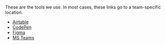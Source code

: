 These are the tools we use. In most cases, these links go to a team-specific location.

* [Airtable](https://airtable.com/)
* [CodePen](https://codepen.io/collection/ArEbOV)
* [Figma](https://www.figma.com/files/team/961696407608813061/Rapid-Response)
* [MS Teams](https://teams.microsoft.com/l/channel/19%3a77ec86303ac94e3d93b4db442ca92cfe%40thread.tacv2/General?groupId=2f7894d8-c0f7-48a4-8790-bd83d7ae56a6&tenantId=31448150-d5ea-4e0e-bf63-51be057306d3)
